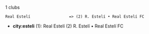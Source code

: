 1 clubs

```
Real Estelí                 => (2) R. Estelí • Real Estelí FC
```



- **city:esteli** (1): Real Estelí  (2) R. Estelí • Real Estelí FC


